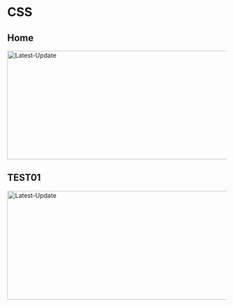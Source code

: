 # CSS
## Home
<a href="https://csstests.vercel.app/"><img alt="Latest-Update" width="600px" height="250px" src="https://github.com/user-attachments/assets/39d2f259-0000-455c-8e61-3a356ad79222" /></a><br>
## TEST01
<a href="https://csstests.vercel.app/test01/index.html"><img alt="Latest-Update" width="600px" height="250px" src="https://github.com/user-attachments/assets/ee2beed3-b967-4053-bab1-16c409161e5b" /></a><br>


